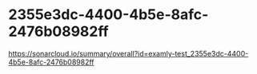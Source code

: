 # 2355e3dc-4400-4b5e-8afc-2476b08982ff
https://sonarcloud.io/summary/overall?id=examly-test_2355e3dc-4400-4b5e-8afc-2476b08982ff
